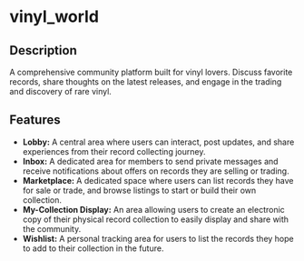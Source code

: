 # vinyl_world

## Description
A comprehensive community platform built for vinyl lovers. Discuss favorite records, share thoughts on the latest releases, and engage in the trading and discovery of rare vinyl.

## Features
* **Lobby:** A central area where users can interact, post updates, and share experiences from their record collecting journey.
* **Inbox:** A dedicated area for members to send private messages and receive notifications about offers on records they are selling or trading.
* **Marketplace:** A dedicated space where users can list records they have for sale or trade, and browse listings to start or build their own collection.
* **My-Collection Display:** An area allowing users to create an electronic copy of their physical record collection to easily display and share with the community.
* **Wishlist:** A personal tracking area for users to list the records they hope to add to their collection in the future.
